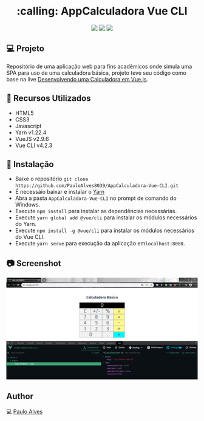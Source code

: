 <h1 align="center">:calling: AppCalculadora Vue CLI</h1>

<p align="center">
  <a href="https://yarnpkg.com/"><img src="https://img.shields.io/badge/Yarn-v1.22.4-blue"></a>
  <a href="https://vuejs.org/"><img src="https://img.shields.io/badge/VueJS-v2.9.6-green"></a>
  <a href="https://cli.vuejs.org/"><img src="https://img.shields.io/badge/Vue%20CLI-v4.2.3-green"></a>
</p>

## :computer: Projeto
Repositório de uma aplicação web para fins acadêmicos onde simula uma SPA para uso de uma calculadora básica,
projeto teve seu código como base na live [Desenvolvendo uma Calculadora em Vue.js](https://www.youtube.com/watch?v=oEPVTnjIB_8).

## :wrench: Recursos Utilizados
- HTML5
- CSS3
- Javascript
- Yarn v1.22.4
- VueJS v2.9.6
- Vue CLI v4.2.3

## :floppy_disk: Instalação
- Baixe o repositório ```git clone https://github.com/PauloAlves8039/AppCalculadora-Vue-CLI.git```
- É necessáio baixar e instalar o [Yarn](https://classic.yarnpkg.com/en/)
- Abra a pasta ```AppCalculadora-Vue-CLI``` no prompt de comando do Windows.
- Execute ```npm install``` para instalar as dependências necessárias.
- Execute ```yarn global add @vue/cli``` para instalar os módulos necessários do Yarn.
- Execute ```npm install -g @vue/cli``` para instalar os módulos necessários do Vue CLI.
- Execute ```yarn serve``` para execução da aplicação em```localhost:8080```.

## :camera: Screenshot
![screenshot](https://github.com/PauloAlves8039/AppCalculadora-Vue-CLI/blob/master/src/assets/image/screenshot.png)

## Author
:computer: [Paulo Alves](https://github.com/PauloAlves8039)
